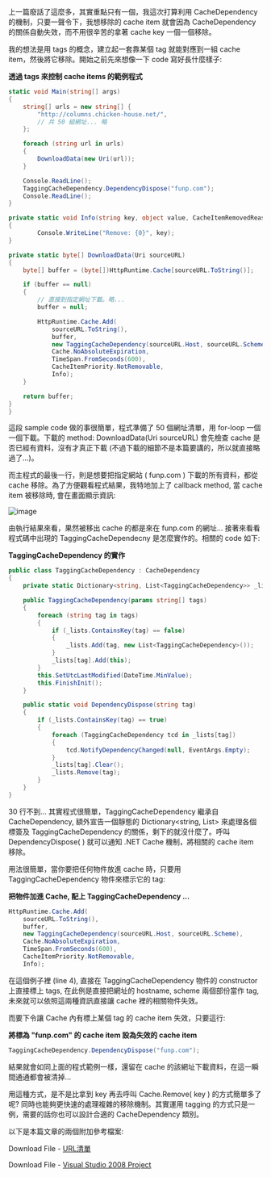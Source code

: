 上一篇廢話了這麼多，其實重點只有一個，我這次打算利用 CacheDependency 的機制，只要一聲令下，我想移除的 cache item 就會因為 CacheDependency 的關係自動失效，而不用很辛苦的拿著 cache key 一個一個移除。

我的想法是用 tags 的概念，建立起一套靠某個 tag 就能對應到一組 cache item，然後將它移除。開始之前先來想像一下 code 寫好長什麼樣子:

**透過 tags 來控制 cache items 的範例程式**

```csharp
static void Main(string[] args)
{
    string[] urls = new string[] {
        "http://columns.chicken-house.net/",
        // 共 50 組網址... 略
    };

    foreach (string url in urls)
    {
        DownloadData(new Uri(url));
    }

    Console.ReadLine();
    TaggingCacheDependency.DependencyDispose("funp.com");
    Console.ReadLine();
}

private static void Info(string key, object value, CacheItemRemovedReason reason)
{
        Console.WriteLine("Remove: {0}", key);
}

private static byte[] DownloadData(Uri sourceURL)
{
    byte[] buffer = (byte[])HttpRuntime.Cache[sourceURL.ToString()];

    if (buffer == null)
    {
        // 直接到指定網址下載。略...
        buffer = null;

        HttpRuntime.Cache.Add(
            sourceURL.ToString(),
            buffer,
            new TaggingCacheDependency(sourceURL.Host, sourceURL.Scheme),
            Cache.NoAbsoluteExpiration,
            TimeSpan.FromSeconds(600),
            CacheItemPriority.NotRemovable,
            Info);
    }

    return buffer;
}
}
```

 

這段 sample code 做的事很簡單，程式準備了 50 個網址清單，用 for-loop 一個一個下載。下載的 method: DownloadData(Uri sourceURL) 會先檢查 cache 是否已經有資料，沒有才真正下載 (不過下載的細節不是本篇要講的，所以就直接略過了...)。

而主程式的最後一行，則是想要把指定網站 ( funp.com ) 下載的所有資料，都從 cache 移除。為了方便觀看程式結果，我特地加上了 callback method, 當 cache item 被移除時, 會在畫面顯示資訊:

![image](/images/2009-12-19-design-case-study-cache-object-cleanup-2-create-custom-cachedependency/image.png)

由執行結果來看，果然被移出 cache 的都是來在 funp.com 的網址... 接著來看看程式碼中出現的 TaggingCacheDependecny 是怎麼實作的。相關的 code 如下:

**TaggingCacheDependency 的實作**

```csharp
public class TaggingCacheDependency : CacheDependency
{
    private static Dictionary<string, List<TaggingCacheDependency>> _lists = new Dictionary<string, List<TaggingCacheDependency>>();

    public TaggingCacheDependency(params string[] tags)
    {
        foreach (string tag in tags)
        {
            if (_lists.ContainsKey(tag) == false)
            {
                _lists.Add(tag, new List<TaggingCacheDependency>());
            }
            _lists[tag].Add(this);
        }
        this.SetUtcLastModified(DateTime.MinValue);
        this.FinishInit();
    }

    public static void DependencyDispose(string tag)
    {
        if (_lists.ContainsKey(tag) == true)
        {
            foreach (TaggingCacheDependency tcd in _lists[tag])
            {
                tcd.NotifyDependencyChanged(null, EventArgs.Empty);
            }
            _lists[tag].Clear();
            _lists.Remove(tag);
        }
    }
}
```

 

30 行不到... 其實程式很簡單，TaggingCacheDependency 繼承自 CacheDependency, 額外宣告一個靜態的 Dictionary<string, List<TaggingCacheDependency>> 來處理各個標簽及 TaggingCacheDependency 的關係，剩下的就沒什麼了。呼叫 DependencyDispose( ) 就可以通知 .NET Cache 機制，將相關的 cache item 移除。

用法很簡單，當你要把任何物件放進 cache 時，只要用 TaggingCacheDependency 物件來標示它的 tag:

**把物件加進 Cache, 配上 TaggingCacheDependency ...**

```csharp
HttpRuntime.Cache.Add(
    sourceURL.ToString(),
    buffer,
    new TaggingCacheDependency(sourceURL.Host, sourceURL.Scheme),
    Cache.NoAbsoluteExpiration,
    TimeSpan.FromSeconds(600),
    CacheItemPriority.NotRemovable,
    Info);
```

在這個例子裡 (line 4), 直接在 TaggingCacheDependency 物件的 constructor 上直接標上 tags, 在此例是直接把網址的 hostname, scheme 兩個部份當作 tag, 未來就可以依照這兩種資訊直接讓 cache 裡的相關物件失效。

而要下令讓 Cache 內有標上某個 tag 的 cache item 失效，只要這行:

**將標為 "funp.com" 的 cache item 設為失效的 cache item**

```csharp
TaggingCacheDependency.DependencyDispose("funp.com");
```

 

結果就會如同上面的程式範例一樣，還留在 cache 的該網址下載資料，在這一瞬間通通都會被清掉...

 

用這種方式，是不是比拿到 key 再去呼叫 Cache.Remove( key ) 的方式簡單多了呢? 同時也能夠更快速的處理複雜的移除機制。其實運用 tagging 的方式只是一例，需要的話你也可以設計合適的 CacheDependency 類別。

以下是本篇文章的兩個附加參考檔案:

Download File - [URL清單](/wp-content/be-files/WindowsLiveWriter/Cache2.CreateCustomCacheDependency/192B4E9C/tmp22EC.zip)

Download File - [Visual Studio 2008 Project](/wp-content/be-files/WindowsLiveWriter/Cache2.CreateCustomCacheDependency/32271EE1/tmpB405.zip)
